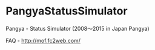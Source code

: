 # PangyaStatusSimulator
Pangya - Status Simulator (2008～2015 in Japan Pangya)

FAQ - http://mof.fc2web.com/
